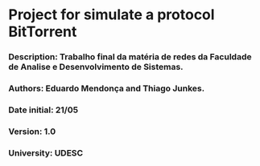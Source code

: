 # Project for simulate a protocol BitTorrent
### Description: Trabalho final da matéria de redes da Faculdade de Analise e Desenvolvimento de Sistemas.

### Authors: Eduardo Mendonça and Thiago Junkes.
### Date initial: 21/05
### Version: 1.0
### University: UDESC
